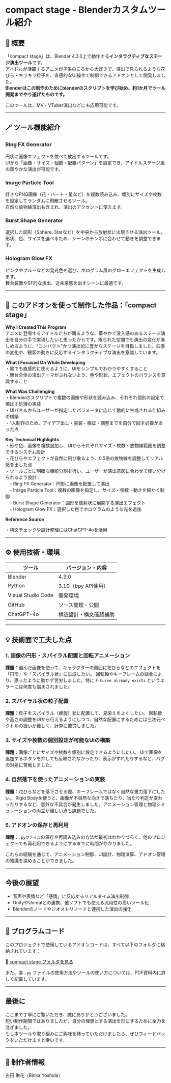 # compact stage - Blenderカスタムツール紹介

## 🔷 概要
「compact stage」は、Blender 4.3.0上で動作する**インタラクティブなステージ演出ツール**です。  
アイドルが活躍するアニメが子供のころから大好きで、演出で見られるような花びら・キラキラ粒子を、直感的なUI操作で制御できるアドオンとして開発しました。  
**Blenderはこの制作のためにblenderのスクリプトを学び始め、約1か月でツール開発までやり遂げたものです。**

このツールは、MV・VTuber演出などにも応用可能です。

---

## 🪄 ツール機能紹介

###  Ring FX Generator
円状に画像エフェクトを並べて放出するツールです。  
UIから「画像・サイズ・個数・配置パターン」を設定でき、アイドルステージ風の華やかな演出が可能です。

###  Image Particle Tool
好きなPNG画像（花・ハート・星など）を複数読み込み、個別にサイズや枚数を設定してランダムに飛散させるツール。  
自然な放物線演出も含まれ、演出のアクセントに使えます。

###  Burst Shape Generator
選択した図形（Sphere, Starなど）を中央から放射状に出現させる演出ツール。  
形状、色、サイズを選べるため、シーンのテンポに合わせて動きを調整できます。

###  Hologram Glow FX
ピンクやブルーなどの発光色を選び、ホログラム風のグローエフェクトを生成します。  
舞台装置やSF的な演出、近未来感を出すシーンに最適です。

---

## 🎇 このアドオンを使って制作した作品：「compact stage」

**Why I Created This Program**  
アニメに登場するアイドルたちが踊るような、華やかで没入感のあるステージ演出を自分の手で実現したいと思ったからです。限られた空間でも演出の変化が楽しめるように、"コンパクト"かつ演出的に豊かなステージを目指しました。四季の変化や、観客の動きに反応するインタラクティブな演出を意識しています。

**What I Focused On While Developing**  
・誰でも直感的に使えるように、UIをシンプルでわかりやすくすること  
・舞台全体の演出テーマがぶれないよう、色や形状、エフェクトのバランスを意識すること

**What Was Challenging**  
・Blenderのスクリプトで複数の画像や形状を読み込み、それぞれ個別の設定で飛ばす処理の実装  
・UIパネルからユーザーが指定したパラメータに応じて動的に生成される仕組みの構築  
・1人制作のため、アイデア出し・実装・検証・調整までを自分で回す必要があった点

**Key Technical Highlights**  
・形や色、画像を複数追加し、UIからそれぞれサイズ・枚数・放物線範囲を調整できるシステム設計  
・花びらやエフェクトが自然に飛び散るよう、0.5倍の放物線を調整してリアル感を出した点  
・ツールごとに明確な機能分割を行い、ユーザーが演出意図に合わせて使い分けられるよう設計：  
　- Ring FX Generator：円形に画像を配置して演出  
　- Image Particle Tool：複数の画像を指定し、サイズ・個数・動きを細かく制御  
　- Burst Shape Generator：図形を放射状に展開する演出エフェクト  
　- Hologram Glow FX：選択した色でホログラムのような光を追加

**Reference Source** 
 
・構文チェックや設計整理にはChatGPT-4oを活用

---

## ⚙ 使用技術・環境

| ツール | バージョン・内容 |
|--------|------------------|
| Blender | 4.3.0 |
| Python  | 3.10（bpy API使用） |
| Visual Studio Code | 開発環境 |
| GitHub | ソース管理・公開 |
| ChatGPT-4o | 構造設計・構文確認補助 |

---

## 💡 技術面で工夫した点

### 1. 画像の円形・スパイラル配置と回転アニメーション
**課題**：選んだ画像を使って、キャラクターの周囲に花びらなどのエフェクトを「円形」や「スパイラル状」に生成したい。
回転軸やキーフレームの競合により、思ったように動かず苦労しました。特に `F-Curve already exists` というエラーには何度も悩まされました。

### 2. スパイラル状の粒子配置
**課題**：粒子をスパイラル（螺旋）状に配置して、見栄えをよくしたい。
回転数や高さの調整をUIから行えるようにしつつ、自然な配置にするためには三次元ベクトルの扱いが難しく、計算に苦労しました。

### 3. サイズや枚数の個別設定が可能なUIの構築
**課題**：画像ごとにサイズや枚数を個別に設定できるようにしたい。
UIで画像を追加するボタンを押しても反映されなかったり、表示がずれたりするなど、バグの対処に苦戦しました。

### 4. 自然落下を使ったアニメーションの実装
**課題**：花びらなどを落下させる際、キーフレームではなく自然な重力落下にしたい。
Rigid Bodyを使うと、画像が不自然な向きで落ちたり、当たり判定が変わったりするなど、意外な不具合が発生しました。アニメーション管理と物理シミュレーションの両立が難しい点も課題でした。

### 5. アドオンの保存と再利用
**課題**：`.pyファイル`の保存や再読み込みの方法が最初はわかりづらく、他のプロジェクトでも再利用できるようにするまでに時間がかかりました。

これらの経験を通じて、アニメーション制御、UI設計、物理演算、アドオン管理の知識を深めることができました。

---

##  今後の展望

- 音声や表情など「感情」に反応するリアルタイム演出制御
- UnityやUnrealとの連携、他ソフトでも使える汎用性の高いツール化
- Blenderのノードやジオメトリノードと連携した演出の強化

---

## 📂 プログラムコード

このプロジェクトで使用しているアドオンコードは、すべて以下のフォルダに格納されています：

🔗 [compact stage フォルダを見る](./compact%20stage/)

また、各 `.py` ファイルの使用方法やツールの使い方については、PDF資料内に詳しく記載しています。

---
## 最後に

ここまで丁寧にご覧いただき、誠にありがとうございました。  
短い制作期間ではありましたが、自分の理想とする演出を形にするために全力を注ぎました。  
もし本ツールや取り組みにご興味を持っていただけましたら、ぜひフィードバックをいただけますと幸いです。

----
## 👤 制作者情報

吉田 琳花（Rinka Yoshida）
